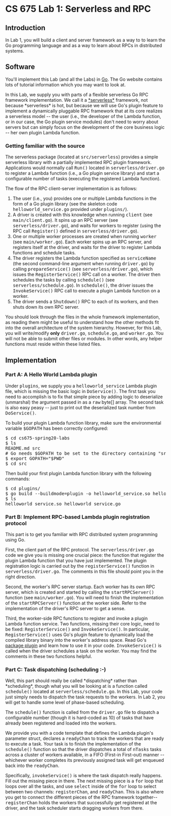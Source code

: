 # CS 675 Lab 1: Serverless and RPC

<h2>Introduction</h2>
<p>
In Lab 1, you will build a client and server framework as a way to
to learn the Go programming language and as a way to learn about RPCs
in distributed systems. 
</p>

<h2>Software</h2>
<p>
You'll implement this Lab (and all the Labs) in  <a
href="http://www.golang.org/">Go</a>. The Go website contains lots
of tutorial information which you may want to look at.
</p>

<p>
In this Lab, we supply you with parts of a flexible serverless Go
RPC framework implementation. We call it a <a
href="https://aws.amazon.com/lambda/">*serverless*</a> framework, not
because *serverless* is hot, but because we will use Go's plugin
feature to implement a dynamically pluggable RPC framework that at
its core realizes a serverless model -- the user (i.e., the developer
of the Lambda function, or in our case, the Go plugin service
modules) don't need to worry about servers but can simply focus on
the development of the core business logic -- her own plugin Lambda
function.
</p>

<h3>Getting familiar with the source</h3>
<p>
The serverless package (located at <tt>src/serverless</tt>) provides
a simple serverless library with a partially implemented RPC plugin
framework. Applications would normally call <tt>Run()</tt> located in
<tt>serverless/driver.go</tt> to register a Lambda function (i.e., a 
Go plugin service library) and start a configurable number of tasks
(executing the registered Lambda function).
</p>

<p>
The flow of the RPC client-server implementation is as follows:
<ol>
	<li>
		The user (i.e., you) provides one or multiple Lambda functions in
the form of a Go plugin library (see the skeleton code
<tt>helloworld_service.go</tt> provided under <tt>plugins/</tt>).
	</li>
	<li>
		A driver is created with this knowledge when running
<tt>client</tt> (see <tt>main/client.go</tt>). It spins up an RPC
server (see <tt>serverless/driver.go</tt>), and waits for workers to
register (using the RPC call <tt>Register()</tt> defined in
<tt>serverless/driver.go</tt>). 
	</li>
	<li>
		One or multiple worker processes are created when running
<tt>worker</tt> (see <tt>main/worker.go</tt>). Each worker spins up
an RPC server, and registers itself at the driver, and waits for the
driver to register Lambda functions and schedule tasks.
	</li>
	<li>
		The driver registers the Lambda function specified as
<tt>serviceName</tt> (the second command-line argument when running
<tt>driver.go</tt>) by calling <tt>prepareService()</tt> (see
<tt>serverless/driver.go</tt>), which issues the
<tt>RegisterService()</tt> RPC call on a worker.  The driver then
schedules the tasks by calling <tt>schedule()</tt> (see
<tt>serverless/schedule.go</tt>). In <tt>schedule()</tt>, the driver
issues the <tt>InvokeService()</tt> RPC call to execute a
plugin Lambda function on a worker.
	</li>
	<li>
		The driver sends a <tt>Shutdown()</tt> RPC to each of its
workers, and then shuts down its own RPC server.
	</li>
</ol>

You should look through the files in the whole framework
implementation, as reading them might be useful to understand how the
other methods fit into the overall architecture of the system
hierarchy. However, for this Lab, you will write/modify
<strong>only</strong> <tt>driver.go</tt>, <tt>schedule.go</tt>, and
<tt>worker.go</tt>. You will not be able to submit other files or
modules. In other words, any helper functions must reside within
these listed files.
</p> 

<h2>Implementation</h2>

<h3>Part A: A Hello World Lambda plugin</h3>

<p>
Under <tt>plugins</tt>, we supply you a <tt>helloworld_service</tt>
Lambda plugin file, which is missing the basic logic in
<tt>DoService()</tt>. The first task you need to accomplish is to fix
that simple piece by adding logic to deserialize (unmarshal) the
argument passed in as a <tt>raw</tt> byte[] array. The second task is
also easy peasy -- just to print out the deserialized task number
from <tt>DoService()</tt>.
</p>

<p>
To build your plugin Lambda function library, make sure the
environmental variable <tt>$GOPATH</tt> has been correctly
configured:

<pre>
$ cd cs675-spring20-labs
$ ls
README.md src
# Go needs $GOPATH to be set to the directory containing "src"
$ export GOPATH="$PWD"
$ cd src
</pre>

<p>
Then build your first plugin Lambda function library with the
following commands:
<pre>
$ cd plugins/
$ go build --buildmode=plugin -o helloworld_service.so helloworld_service.go
$ ls
helloworld_service.so helloworld_service.go
</pre>

</p>

<h3>Part B: Implement RPC-based Lambda plugin registration protocol</h3>

<p>
This part is to get you familiar with RPC distributed system
programming using Go. 

<p>
First, the client part of the RPC protocol.
The <tt>serverless/driver.go</tt> code we give you is missing one
crucial piece: the function that register the plugin Lambda function
that you have just implemented. The plugin registration logic is
carried out by the <tt>registerService()</tt> function in
<tt>serverless/driver.go</tt>. The comments in this file should point
you in the right direction.

<p>
Second, the worker's RPC server startup.
Each worker has its own RPC server, which is created and started by
calling the <tt>startRPCServer()</tt> function (see
<tt>main/worker.go</tt>). You will need to finish the implementation
of the <tt>startRPCServer()</tt> function at the worker side. Refer
to the implementation of the driver's RPC server to get a sense.


<p>
Third, the worker-side RPC functions to register and invoke a plugin Lambda
function service.
Two functions, missing their core logic, need to be fixed: 
<tt>RegisterService()</tt> and <tt>InvokeService()</tt>.  In
particular, <tt>RegisterService()</tt> uses Go's plugin feature to
dynamically load the compiled library binary into the worker's
address space. Read Go's <a
href="https://golang.org/pkg/plugin/">package plugin</a> and learn
how to use it in your code.
<tt>InvokeService()</tt> is called when the driver schedules a task
on the worker. You may find the comments in these two functions 
helpful.
</p>

<h3>Part C: Task dispatching (scheduling :-)</h3>

<p>
Well, this part should really be called *dispatching* rather than
*scheduling*, though what you will be looking at is a function called
<tt>schedule()</tt> located at <tt>serverless/schedule.go</tt>. In
this Lab, your code just simply needs to dispatch the task requests
to the workers. In Lab 2, you will get to handle some level of
phase-based scheduling.

<p>
The <tt>schedule()</tt> function is called from the
<tt>driver.go</tt> file to dispatch a configurable number (though it
is hard-coded as 10) of tasks that have already been registered and
loaded into the workers. 

We provide you with a code template that defines the Lambda plugin's
parameter struct, declares a <tt>readyChan</tt> to track the
workers that are ready to execute a task. Your task is to finish the
implementation of the <tt>schedule()</tt> function so that the driver
dispatches a total of <tt>nTasks</tt> tasks across a cluster of
workers available, in a FIFO (First-in First-out) manner -- whichever
worker completes its previously assigned task will get enqueued back
into the <tt>readyChan</tt>. 

Specifically, <tt>invokeService()</tt> is where the task dispatch
really happens. Fill out the missing piece in there.
The next missing piece is a <tt>for</tt> loop that loops over all the tasks,
and use <tt>select</tt> inside of the <tt>for</tt> loop to select
between two channels: <tt>registerChan</tt>, and <tt>readyChan</tt>. 
This is also where you get to connect the different pieces of the RPC
framework together-- <tt>registerChan</tt> holds the workers that
successfully get registered at the driver, and the task scheduler
starts dragging workers from there.

</p>
